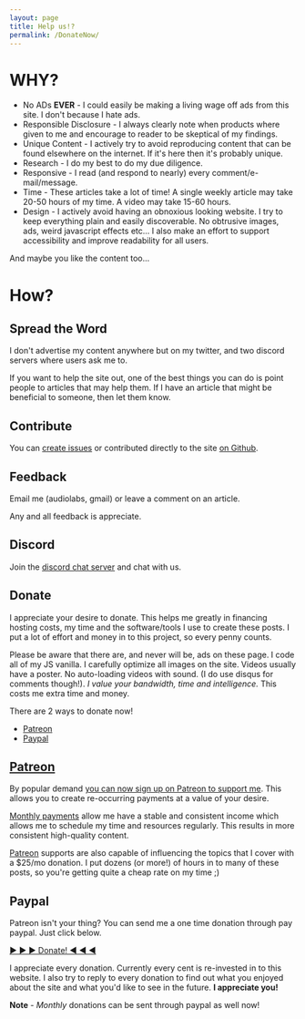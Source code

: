 ```yaml
---
layout: page
title: Help us!?
permalink: /DonateNow/
---
```


# WHY?

* No ADs **EVER** - I could easily be making a living wage off ads from this site. I don't because I hate ads.
* Responsible Disclosure - I always clearly note when products where given to me and encourage to reader to be skeptical of my findings.
* Unique Content - I actively try to avoid reproducing content that can be found elsewhere on the internet. If it's here then it's probably unique.
* Research - I do my best to do my due diligence.
* Responsive - I read (and respond to nearly) every comment/e-mail/message.
* Time - These articles take a lot of time! A single weekly article may take 20-50 hours of my time. A video may take 15-60 hours.
* Design - I actively avoid having an obnoxious looking website. I try to keep everything plain and easily discoverable. No obtrusive images, ads, weird javascript effects etc... I also make an effort to support accessibility and improve readability for all users.

And maybe you like the content too...

# How?

## Spread the Word

I don't advertise my content anywhere but on my twitter, and two discord servers where users ask me to.

If you want to help the site out, one of the best things you can do is point people to articles that may help them. If I have an article that might be beneficial to someone, then let them know.

## Contribute

You can [create issues](https://github.com/admiralbumblebee/AdmiralBumbleBee.com/issues) or contributed directly to the site [on Github](https://github.com/admiralbumblebee/AdmiralBumbleBee.com).

## Feedback

Email me (audiolabs, gmail) or leave a comment on an article.

Any and all feedback is appreciate.

## Discord

Join the [discord chat server](https://discord.gg/34cFzVn) and chat with us.

## Donate

I appreciate your desire to donate. This helps me greatly in financing hosting costs, my time and the software/tools I use to create these posts. I put a lot of effort and money in to this project, so every penny counts.

Please be aware that there are, and never will be, ads on these page. I code all of my JS vanilla. I carefully optimize all images on the site. Videos usually have a poster. No auto-loading videos with sound. (I do use disqus for comments though!). _I value your bandwidth, time and intelligence._ This costs me extra time and money.

There are 2 ways to donate now! 

* [Patreon](https://www.patreon.com/AdmiralBumbleBee)
* <form style= "display: inline !important;" action="https://www.paypal.com/cgi-bin/webscr" method="post" target="_top">
    <input type="hidden" name="cmd" value="_s-xclick">
    <input type="hidden" name="hosted_button_id" value="VUAYPF5E4VKB6">
    <a href="javascript:;" onclick="parentNode.submit();" class="page-link">Paypal</a></form>

## [Patreon](https://www.patreon.com/AdmiralBumbleBee)

By popular demand [you can now sign up on Patreon to support me](https://www.patreon.com/AdmiralBumbleBee). This allows you to create re-occurring payments at a value of your desire.

[Monthly payments](https://www.patreon.com/AdmiralBumbleBee) allow me have a stable and consistent income which allows me to schedule my time and resources regularly. This results in more consistent high-quality content.

[Patreon](https://www.patreon.com/AdmiralBumbleBee) supports are also capable of influencing the topics that I cover with a $25/mo donation. I put dozens (or more!) of hours in to many of these posts, so you're getting quite a cheap rate on my time ;)

## Paypal

Patreon isn't your thing? You can send me a one time donation through pay paypal. Just click below.

<div><p><form style= "display: inline !important;" action="https://www.paypal.com/cgi-bin/webscr" method="post" target="_top">
    <input type="hidden" name="cmd" value="_s-xclick">
    <input type="hidden" name="hosted_button_id" value="VUAYPF5E4VKB6">
    <a href="javascript:;" onclick="parentNode.submit();" class="page-link">▶ ▶ ▶ Donate! ◀ ◀ ◀</a></form></p></div>

I appreciate every donation. Currently every cent is re-invested in to this website. I also try to reply to every donation to find out what you enjoyed about the site and what you'd like to see in the future. **I appreciate you!**

**Note** - _Monthly_ donations can be sent through paypal as well now!
